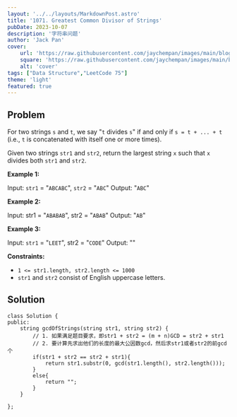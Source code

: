 ```yaml
---
layout: '../../layouts/MarkdownPost.astro'
title: '1071. Greatest Common Divisor of Strings'
pubDate: 2023-10-07
description: '字符串问题'
author: 'Jack Pan'
cover:
    url: 'https://raw.githubusercontent.com/jaychempan/images/main/blog-imgs/202310072021594.png'
    square: 'https://raw.githubusercontent.com/jaychempan/images/main/blog-imgs/202310072021594.png'
    alt: 'cover'
tags: ["Data Structure","LeetCode 75"]
theme: 'light'
featured: true
---
```

## Problem

For two strings `s` and `t`, we say "`t` divides `s`" if and only if `s = t + ... + t` (i.e., `t` is concatenated with itself one or more times).

Given two strings `str1` and `str2`, return the largest string `x` such that `x` divides both `str1` and `str2`.

 

**Example 1:**

Input: `str1` = "`ABCABC`", `str2` = "`ABC`"
Output: "`ABC`"

**Example 2:**

Input: str1 = "`ABABAB`", str2 = "`ABAB`"
Output: "`AB`"

**Example 3:**

Input: `str1` = "`LEET`", str2 = "`CODE`"
Output: ""
 

**Constraints:**

- ``1 <= str1.length, str2.length <= 1000``
- ``str1`` and ``str2`` consist of English uppercase letters.

## Solution
```
class Solution {
public:
    string gcdOfStrings(string str1, string str2) {
        // 1. 如果满足题目要求，即str1 + str2 = (m + n)GCD = str2 + str1
        // 2. 要计算先求出他们的长度的最大公因数gcd，然后求str1或者str2的前gcd个
        if(str1 + str2 == str2 + str1){
            return str1.substr(0, gcd(str1.length(), str2.length()));
        }
        else{
            return "";
        }
    }

};
```

